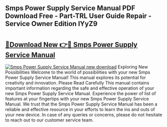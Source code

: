## Smps Power Supply Service Manual PDF Download Free - Part-TRL User Guide Repair - Service Owner Edition IYyZ9

# <h2><a href="http://bc5476.oget.top/?id=Smps+Power+Supply+Service+Manual">🔗Download New 👉🔴 Smps Power Supply Service Manual</a></h2>

[![Smps Power Supply Service Manual new download](https://i.imgur.com/5g1atiW.png)](http://bc5476.oget.top/?id=Smps+Power+Supply+Service+Manual)
Exploring New Possibilities Welcome to the world of possibilities with your new Smps Power Supply Service Manual! This manual explores its potential for creativity and innovation. Please Read Carefully This manual contains important information regarding the safe and effective operation of your new Smps Power Supply Service Manual. Experience the power of list of features at your fingertips with your new Smps Power Supply Service Manual. We trust that the Smps Power Supply Service Manual has been a reliable and effective resource in your efforts to learn the ins and outs of your new device. In case of any queries or concerns, please do not hesitate to reach out to our customer service team.
